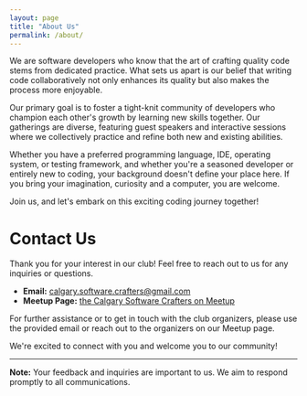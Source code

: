 ```yaml
---
layout: page
title: "About Us"
permalink: /about/
---
```

We are software developers who know that the art of crafting quality code stems from dedicated practice. What sets us apart is our belief that writing code collaboratively not only enhances its quality but also makes the process more enjoyable.

Our primary goal is to foster a tight-knit community of developers who champion each other's growth by learning new skills together. Our gatherings are diverse, featuring guest speakers and interactive sessions where we collectively practice and refine both new and existing abilities.

Whether you have a preferred programming language, IDE, operating system, or testing framework, and whether you're a seasoned developer or entirely new to coding, your background doesn't define your place here. If you bring your imagination, curiosity and a computer, you are welcome.

Join us, and let's embark on this exciting coding journey together!

# Contact Us

Thank you for your interest in our club! Feel free to reach out to us for any inquiries or questions.

- **Email:** [calgary.software.crafters@gmail.com](mailto:calgary.software.crafters@gmail.com)
- **Meetup Page:** [the Calgary Software Crafters on Meetup](https://www.meetup.com/Calgary-Software-Crafters/)

For further assistance or to get in touch with the club organizers, please use the provided email or reach out to the organizers on our Meetup page.

We're excited to connect with you and welcome you to our community!

---
**Note:** Your feedback and inquiries are important to us. We aim to respond promptly to all communications.
